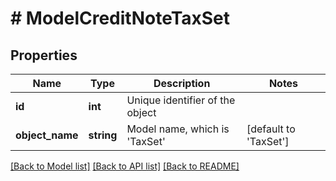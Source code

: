 # # ModelCreditNoteTaxSet

## Properties

Name | Type | Description | Notes
------------ | ------------- | ------------- | -------------
**id** | **int** | Unique identifier of the object |
**object_name** | **string** | Model name, which is &#39;TaxSet&#39; | [default to 'TaxSet']

[[Back to Model list]](../../README.md#models) [[Back to API list]](../../README.md#endpoints) [[Back to README]](../../README.md)
